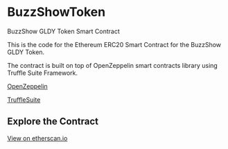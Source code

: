 # BuzzShowToken

BuzzShow GLDY Token Smart Contract

This is the code for the Ethereum ERC20 Smart Contract for the BuzzShow GLDY Token.

The contract is built on top of OpenZeppelin smart contracts library using Truffle Suite Framework.

[OpenZeppelin](https://github.com/OpenZeppelin/openzeppelin-solidity)

[TruffleSuite](https://github.com/trufflesuite/truffle)

## Explore the Contract 
[View on etherscan.io](https://etherscan.io/address/0x594207c791afd06a8d087d84d99d1da53ccbd45f#readContract)
